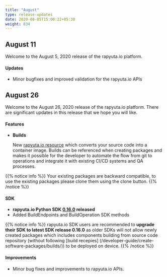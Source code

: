 ```yaml
---
title: "August"
type: release-updates
date: 2020-08-05T15:00:22+05:30
weight: 834
---
```


## August 11

Welcome to the August 5, 2020 release of the rapyuta.io platform.

#### Updates
- Minor bugfixes and improved validation for the rapyuta.io APIs

## August 26
Welcome to the August 26, 2020 release of the rapyuta.io platform. There
are significant updates in this release that we hope you will like.

#### Features
* **Builds**

	New [rapyuta.io resource](/developer-guide/create-software-packages/builds) which converts your source code into a container image.
	Builds can be referenced when creating packages and makes it possible for the developer to automate the flow from git to operations 
	and integrate it with existing CI/CD systems and QA processes.


{{% notice info %}}
Your existing packages are backward compatible, to use the existing packages please clone them using the clone button.
{{% /notice %}}	


#### SDK
- **rapyuta.io Python SDK [0.16.0](/developer-guide/tooling-automation/python-sdk/#installation) released** 
- Added BuildEndpoints and BuildOperation SDK methods


{{% notice info %}}
rapyuta.io SDK users are recommended to **upgrade their SDK to latest SDK release 0.16.0** as older SDKs will not allow 
newly created packages which includes components building from source code repository 
(without following [build recepies] (/developer-guide/create-software-packages/builds/)) to be deployed on device.
{{% /notice %}}	



#### Improvements
	
- Minor bug fixes and improvements to rapyuta.io APIs.